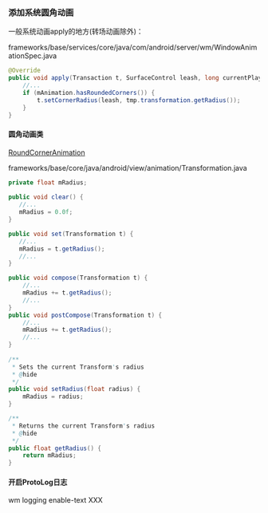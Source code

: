 ### 添加系统圆角动画
一般系统动画apply的地方(转场动画除外)：

frameworks/base/services/core/java/com/android/server/wm/WindowAnimationSpec.java
```java
@Override
public void apply(Transaction t, SurfaceControl leash, long currentPlayTime) {
    //...
    if (mAnimation.hasRoundedCorners()) {
        t.setCornerRadius(leash, tmp.transformation.getRadius());
    }
} 
```

#### 圆角动画类
[RoundCornerAnimation](./code/fw/RoundCornerAnimation.java)

frameworks/base/core/java/android/view/animation/Transformation.java
```java
private float mRadius; 
    
public void clear() {
   //...
   mRadius = 0.0f;
}

public void set(Transformation t) {
   //...
   mRadius = t.getRadius();
   //...
}

public void compose(Transformation t) {
    //...
    mRadius += t.getRadius();
    //...
}  
public void postCompose(Transformation t) {
    //...
    mRadius += t.getRadius();
    //...
}  
     
/**
 * Sets the current Transform's radius
 * @hide
 */
public void setRadius(float radius) {
    mRadius = radius;
}

/**
 * Returns the current Transform's radius
 * @hide
 */
public float getRadius() {
    return mRadius;
}
```

#### 开启ProtoLog日志
wm logging enable-text XXX